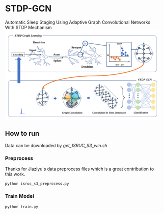 # STDP-GCN
Automatic Sleep Staging Using Adaptive Graph Convolutional Networks With STDP Mechanism
![model_architecture](stdpgcn.svg)
## How to run
Data can be downloaded by *get_ISRUC_S3_win.sh*
### Preprocess
Thanks for Jiaziyu's data preprocess files which is a great contribution to this work.
```
python isruc_s3_preprocess.py
```
### Train Model
```
python train.py
```
